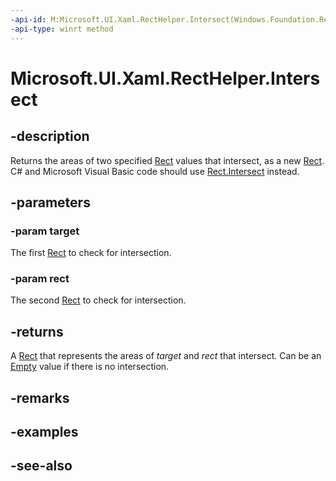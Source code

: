 ```yaml
---
-api-id: M:Microsoft.UI.Xaml.RectHelper.Intersect(Windows.Foundation.Rect,Windows.Foundation.Rect)
-api-type: winrt method
---
```


<!-- Method syntax
public Windows.Foundation.Rect Intersect(Windows.Foundation.Rect target, Windows.Foundation.Rect rect)
-->

# Microsoft.UI.Xaml.RectHelper.Intersect

## -description

Returns the areas of two specified [Rect](/uwp/api/windows.foundation.rect) values that intersect, as a new [Rect](/uwp/api/windows.foundation.rect). C# and Microsoft Visual Basic code should use [Rect.Intersect](/dotnet/api/windows.foundation.rect.intersect) instead.

## -parameters

### -param target

The first [Rect](/uwp/api/windows.foundation.rect) to check for intersection.

### -param rect

The second [Rect](/uwp/api/windows.foundation.rect) to check for intersection.

## -returns

A [Rect](/uwp/api/windows.foundation.rect) that represents the areas of *target* and *rect* that intersect. Can be an [Empty](recthelper_empty.md) value if there is no intersection.

## -remarks

## -examples

## -see-also
